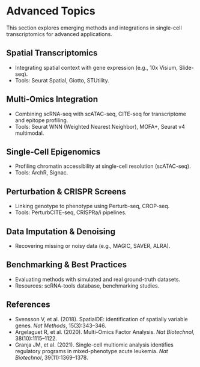 # Advanced Topics

This section explores emerging methods and integrations in single-cell transcriptomics for advanced applications.

## Spatial Transcriptomics
- Integrating spatial context with gene expression (e.g., 10x Visium, Slide-seq).
- Tools: Seurat Spatial, Giotto, STUtility.

## Multi-Omics Integration
- Combining scRNA-seq with scATAC-seq, CITE-seq for transcriptome and epitope profiling.
- Tools: Seurat WNN (Weighted Nearest Neighbor), MOFA+, Seurat v4 multimodal.

## Single-Cell Epigenomics
- Profiling chromatin accessibility at single-cell resolution (scATAC-seq).
- Tools: ArchR, Signac.

## Perturbation & CRISPR Screens
- Linking genotype to phenotype using Perturb-seq, CROP-seq.
- Tools: PerturbCITE-seq, CRISPRa/i pipelines.

## Data Imputation & Denoising
- Recovering missing or noisy data (e.g., MAGIC, SAVER, ALRA).

## Benchmarking & Best Practices
- Evaluating methods with simulated and real ground-truth datasets.
- Resources: scRNA-tools database, benchmarking studies.

## References
- Svensson V, et al. (2018). SpatialDE: identification of spatially variable genes. _Nat Methods_, 15(3):343–346.
- Argelaguet R, et al. (2020). Multi-Omics Factor Analysis. _Nat Biotechnol_, 38(10):1115–1122.
- Granja JM, et al. (2021). Single-cell multiomic analysis identifies regulatory programs in mixed-phenotype acute leukemia. _Nat Biotechnol_, 39(11):1369–1378.
